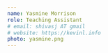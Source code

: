 ```yaml
---
name: Yasmine Morrison
role: Teaching Assistant
# email: shivasj AT gmail
# website: https://kevinl.info
photo: yasmine.png
---
```

